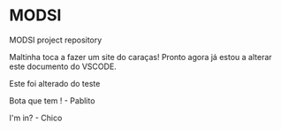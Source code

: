 # MODSI
MODSI project repository

Maltinha toca a fazer um site do caraças!
Pronto agora já estou a alterar este documento do VSCODE.

Este foi alterado do teste

Bota que tem ! - Pablito

I'm in? - Chico
